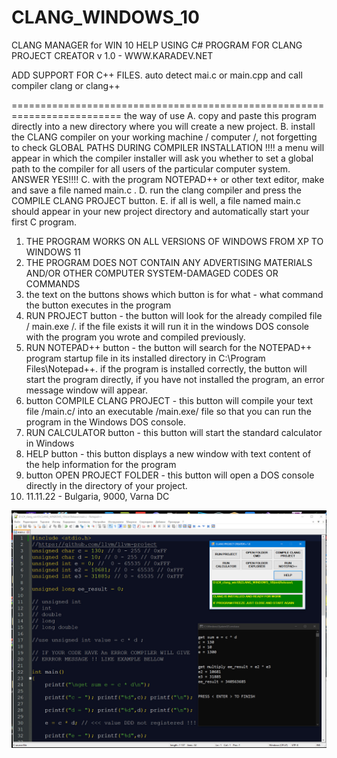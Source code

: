 # CLANG_WINDOWS_10
CLANG MANAGER for WIN 10
HELP USING C# PROGRAM FOR CLANG PROJECT CREATOR v 1.0 - WWW.KARADEV.NET

ADD SUPPORT FOR C++ FILES. auto detect mai.c or main.cpp and call compiler clang or clang++

=========================================================================
the way of use
A. copy and paste this program directly into a new directory where you will create a new project.
B. install the CLANG compiler on your working machine / computer /, not forgetting to check GLOBAL PATHS DURING COMPILER INSTALLATION !!!! a menu will appear in which the compiler installer will ask you whether to set a global path to the compiler for all users of the particular computer system. ANSWER YES!!!!
C. with the program NOTEPAD++ or other text editor, make and save a file named main.c .
D. run the clang compiler and press the COMPILE CLANG PROJECT button.
E. if all is well, a file named main.c should appear in your new project directory and automatically start your first C program.

1. THE PROGRAM WORKS ON ALL VERSIONS OF WINDOWS FROM XP TO WINDOWS 11
2. THE PROGRAM DOES NOT CONTAIN ANY ADVERTISING MATERIALS AND/OR OTHER COMPUTER SYSTEM-DAMAGED CODES OR COMMANDS
3. the text on the buttons shows which button is for what - what command the button executes in the program
4. RUN PROJECT button - the button will look for the already compiled file / main.exe /. if the file exists it will run it in the windows DOS console with the program you wrote and compiled previously.
5. RUN NOTEPAD++ button - the button will search for the NOTEPAD++ program startup file in its installed directory in C:\Program Files\Notepad++. if the program is installed correctly, the button will start the program directly, if you have not installed the program, an error message window will appear.
6. button COMPILE CLANG PROJECT - this button will compile your text file /main.c/ into an executable /main.exe/ file so that you can run the program in the Windows DOS console.
7. RUN CALCULATOR button - this button will start the standard calculator in Windows
8. HELP button - this button displays a new window with text content of the help information for the program
9. button OPEN PROJECT FOLDER - this button will open a DOS console directly in the directory of your project.
10. 11.11.22 - Bulgaria, 9000, Varna DC
<img src="/clangwin10.jpg" alt="Alt text" title="Optional title">
